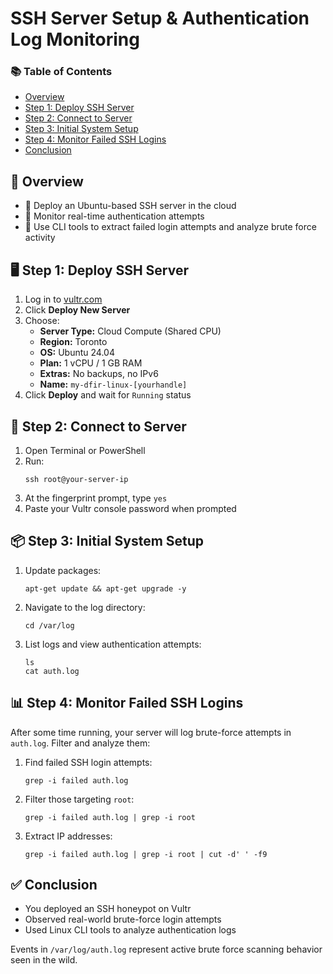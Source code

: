 <h1>SSH Server Setup & Authentication Log Monitoring</h1>

<nav>
  <h3>📚 Table of Contents</h3>
  <ul>
    <li><a href="#overview">Overview</a></li>
    <li><a href="#deploy-server">Step 1: Deploy SSH Server</a></li>
    <li><a href="#connect-ssh">Step 2: Connect to Server</a></li>
    <li><a href="#initial-setup">Step 3: Initial System Setup</a></li>
    <li><a href="#monitor-failures">Step 4: Monitor Failed SSH Logins</a></li>
    <li><a href="#conclusion">Conclusion</a></li>
  </ul>
</nav>

<h2 id="overview">🐧 Overview</h2>
<ul>
  <li>🚀 Deploy an Ubuntu-based SSH server in the cloud</li>
  <li>🧪 Monitor real-time authentication attempts</li>
  <li>🔎 Use CLI tools to extract failed login attempts and analyze brute force activity</li>
</ul>

<h2 id="deploy-server">🖥️ Step 1: Deploy SSH Server</h2>
<ol>
  <li>Log in to <a href="https://www.vultr.com" target="_blank">vultr.com</a></li>
  <li>Click <strong>Deploy New Server</strong></li>
  <li>Choose:
    <ul>
      <li><strong>Server Type:</strong> Cloud Compute (Shared CPU)</li>
      <li><strong>Region:</strong> Toronto</li>
      <li><strong>OS:</strong> Ubuntu 24.04</li>
      <li><strong>Plan:</strong> 1 vCPU / 1 GB RAM</li>
      <li><strong>Extras:</strong> No backups, no IPv6</li>
      <li><strong>Name:</strong> <code>my-dfir-linux-[yourhandle]</code></li>
    </ul>
  </li>
  <li>Click <strong>Deploy</strong> and wait for <code>Running</code> status</li>
</ol>

<h2 id="connect-ssh">🔐 Step 2: Connect to Server</h2>
<ol>
  <li>Open Terminal or PowerShell</li>
  <li>Run:
    <pre><code>ssh root@your-server-ip</code></pre>
  </li>
  <li>At the fingerprint prompt, type <code>yes</code></li>
  <li>Paste your Vultr console password when prompted</li>
</ol>

<h2 id="initial-setup">📦 Step 3: Initial System Setup</h2>
<ol>
  <li>Update packages:
    <pre><code>apt-get update && apt-get upgrade -y</code></pre>
  </li>
  <li>Navigate to the log directory:
    <pre><code>cd /var/log</code></pre>
  </li>
  <li>List logs and view authentication attempts:
    <pre><code>ls
cat auth.log</code></pre>
  </li>
</ol>

<h2 id="monitor-failures">📊 Step 4: Monitor Failed SSH Logins</h2>
<p>After some time running, your server will log brute-force attempts in <code>auth.log</code>. Filter and analyze them:</p>
<ol>
  <li>Find failed SSH login attempts:
    <pre><code>grep -i failed auth.log</code></pre>
  </li>
  <li>Filter those targeting <code>root</code>:
    <pre><code>grep -i failed auth.log | grep -i root</code></pre>
  </li>
  <li>Extract IP addresses:
    <pre><code>grep -i failed auth.log | grep -i root | cut -d' ' -f9</code></pre>
  </li>
</ol>

<h2 id="conclusion">✅ Conclusion</h2>
<ul>
  <li>You deployed an SSH honeypot on Vultr</li>
  <li>Observed real-world brute-force login attempts</li>
  <li>Used Linux CLI tools to analyze authentication logs</li>
</ul>

<p>Events in <code>/var/log/auth.log</code> represent active brute force scanning behavior seen in the wild.</p>
